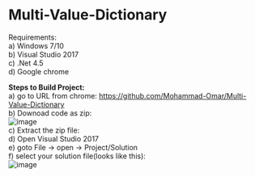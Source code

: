 # Multi-Value-Dictionary
Requirements:  
  a) Windows 7/10  
  b) Visual Studio 2017  
  c) .Net 4.5  
  d) Google chrome  
  

**Steps to Build Project:**  
  a) go to URL from chrome: https://github.com/Mohammad-Omar/Multi-Value-Dictionary  
  b) Downoad code as zip:  
  ![image](https://user-images.githubusercontent.com/11328192/111386775-beca6780-867a-11eb-92af-a69aaba7149a.png)  
  c) Extract the zip file:  
  d) Open Visual Studio 2017  
  e) goto File -> open -> Project/Solution  
  f) select your solution file(looks like this):  
  ![image](https://user-images.githubusercontent.com/11328192/111387078-2bddfd00-867b-11eb-85b8-149730fd0db5.png)




  
